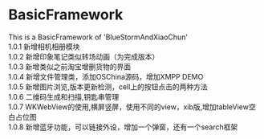 # BasicFramework
This is a BasicFramework of 'BlueStormAndXiaoChun'</br>
1.0.1 新增相机相册模块<CameraAlbumVC></br>
1.0.2 新增印象笔记类似转场动画（为完成版本）</br>
1.0.3 新增类似之前淘宝增删货物的界面 </br>
1.0.4 新增文件管理类，添加OSChina源码，增加XMPP DEMO</br>
1.0.5 新增图片浏览,版本更新检测，cell上的按钮点击的两种方法</br>
1.0.6 二维码生成和扫描,钥匙串管理</br>
1.0.7 WKWebView的使用,横屏竖屏，使用不同的view，xib版,增加tableView空白占位图</br>
1.0.8 新增蓝牙功能，可以链接外设，增加一个弹窗，还有一个search框架</br>
</br>
</br>
</br>

